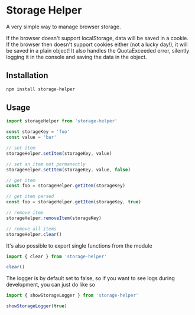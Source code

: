# Storage Helper
A very simple way to manage browser storage.

If the browser doesn't support localStorage, data will be saved in a cookie.
If the browser then doesn't support cookies either (not a lucky day!), it will be saved in a plain object!
It also handles the QuotaExceeded error, silently logging it in the console and saving the data in the object.

## Installation
```js
npm install storage-helper
```
## Usage

``` js
import storageHelper from 'storage-helper'

const storageKey = 'foo'
const value = 'bar'

// set item
storageHelper.setItem(storageKey, value)

// set an item not permanently  
storageHelper.setItem(storageKey, value, false)

// get item
const foo = storageHelper.getItem(storageKey)

// get item parsed
const foo = storageHelper.getItem(storageKey, true)

// remove item
storageHelper.removeItem(storageKey)

// remove all items
storageHelper.clear()
```

It's also possible to export single functions from the module
```js
import { clear } from 'storage-helper'

clear()
```

The logger is by default set to false, so if you want to see logs during development,
you can just do like so
```js
import { showStorageLogger } from 'storage-helper'

showStorageLogger(true)
```
